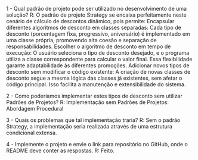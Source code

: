 1 - Qual padrão de projeto pode ser utilizado no desenvolvimento de uma solução?
R: O padrão de projeto Strategy se encaixa perfeitamente neste cenário de cálculo de descontos dinâmico, pois permite: Encapsular diferentes algoritmos de desconto em classes
separadas: Cada tipo de desconto (porcentagem fixa, progressivo, aniversário) é implementado em uma classe própria, promovendo alta coesão e separação de responsabilidades.
Escolher o algoritmo de desconto em tempo de execução: O usuário seleciona o tipo de desconto desejado, e o programa utiliza a classe correspondente para calcular o valor final.
Essa flexibilidade garante adaptabilidade às diferentes promoções.
Adicionar novos tipos de desconto sem modificar o código existente: A criação de novas classes de desconto segue a mesma lógica das classes já existentes, sem afetar o código
principal. Isso facilita a manutenção e extensibilidade do sistema.


2 - Como poderíamos implementar estes tipos de desconto sem utilizar Padrões de Projetos?
R: Implementação sem Padrões de Projetos: Abordagem Procedural

3 - Quais os problemas que tal implementação traria?
R: Sem o padrão Strategy, a implementação seria realizada através de uma estrutura condicional extensa.

4 - Implemente o projeto e envie o link para repositório no GitHub, onde o README deve conter as respostas.
R: Feito.
